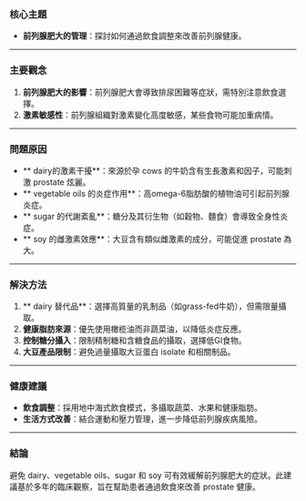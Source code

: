 ### 核心主題  
- **前列腺肥大的管理**：探討如何通過飲食調整來改善前列腺健康。

---

### 主要觀念  
1. **前列腺肥大的影響**：前列腺肥大會導致排尿困難等症狀，需特別注意飲食選擇。  
2. **激素敏感性**：前列腺組織對激素變化高度敏感，某些食物可能加重病情。

---

### 問題原因  
- ** dairy的激素干擾**：來源於孕 cows 的牛奶含有生長激素和因子，可能刺激 prostate 炫麗。  
- ** vegetable oils 的炎症作用**：高omega-6脂肪酸的植物油可引起前列腺炎症。  
- ** sugar 的代謝紊亂**：糖分及其衍生物（如穀物、麵食）會導致全身性炎症。  
- ** soy 的雌激素效應**：大豆含有類似雌激素的成分，可能促進 prostate 為大。

---

### 解決方法  
1. ** dairy 替代品**：選擇高質量的乳制品（如grass-fed牛奶），但需限量攝取。  
2. **健康脂肪來源**：優先使用橄榄油而非蔬菜油，以降低炎症反應。  
3. **控制糖分攝入**：限制精制糖和含糖食品的攝取，選擇低GI食物。  
4. **大豆產品限制**：避免過量攝取大豆蛋白 isolate 和相關制品。

---

### 健康建議  
- **飲食調整**：採用地中海式飲食模式，多攝取蔬菜、水果和健康脂肪。  
- **生活方式改善**：結合運動和壓力管理，進一步降低前列腺疾病風險。  

---

### 結論  
避免 dairy、vegetable oils、sugar 和 soy 可有效緩解前列腺肥大的症狀。此建議基於多年的臨床觀察，旨在幫助患者通過飲食來改善 prostate 健康。